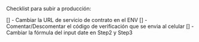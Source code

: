 Checklist para subir a producción:

[] - Cambiar la URL de servicio de contrato en el ENV
[] - Comentar/Descomentar el código de verificación que se envia al celular
[] - Cambiar la fórmula del input date en Step2 y Step3
